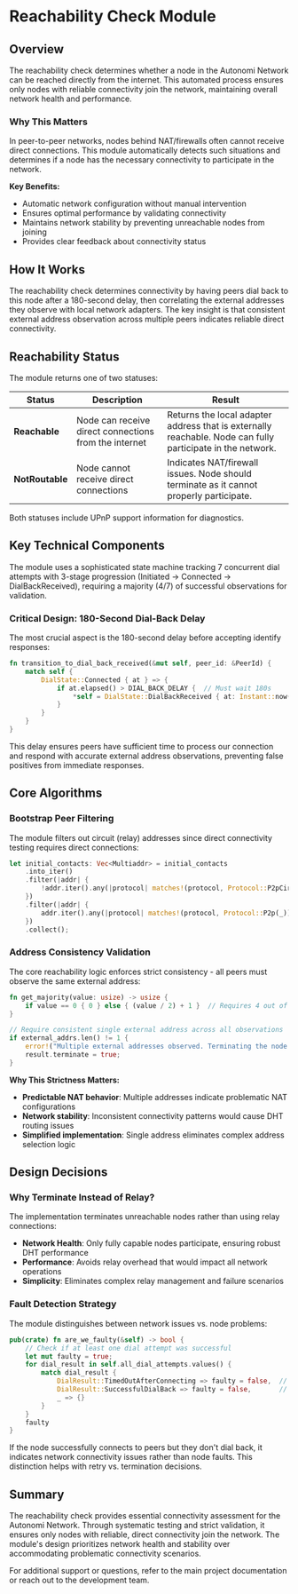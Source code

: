 # Reachability Check Module

## Overview

The reachability check determines whether a node in the Autonomi Network can be reached directly from the internet. This automated process ensures only nodes with reliable connectivity join the network, maintaining overall network health and performance.

### Why This Matters

In peer-to-peer networks, nodes behind NAT/firewalls often cannot receive direct connections. This module automatically detects such situations and determines if a node has the necessary connectivity to participate in the network.

**Key Benefits:**
- Automatic network configuration without manual intervention
- Ensures optimal performance by validating connectivity
- Maintains network stability by preventing unreachable nodes from joining
- Provides clear feedback about connectivity status

## How It Works

The reachability check determines connectivity by having peers dial back to this node after a 180-second delay, then correlating the external addresses they observe with local network adapters. The key insight is that consistent external address observation across multiple peers indicates reliable direct connectivity.

## Reachability Status

The module returns one of two statuses:

| Status | Description | Result |
|--------|-------------|---------|
| **Reachable** | Node can receive direct connections from the internet | Returns the local adapter address that is externally reachable. Node can fully participate in the network. |
| **NotRoutable** | Node cannot receive direct connections | Indicates NAT/firewall issues. Node should terminate as it cannot properly participate. |

Both statuses include UPnP support information for diagnostics.

## Key Technical Components

The module uses a sophisticated state machine tracking 7 concurrent dial attempts with 3-stage progression (Initiated → Connected → DialBackReceived), requiring a majority (4/7) of successful observations for validation.

### Critical Design: 180-Second Dial-Back Delay

The most crucial aspect is the 180-second delay before accepting identify responses:

```rust
fn transition_to_dial_back_received(&mut self, peer_id: &PeerId) {
    match self {
        DialState::Connected { at } => {
            if at.elapsed() > DIAL_BACK_DELAY {  // Must wait 180s
                *self = DialState::DialBackReceived { at: Instant::now() };
            }
        }
    }
}
```

This delay ensures peers have sufficient time to process our connection and respond with accurate external address observations, preventing false positives from immediate responses.

## Core Algorithms

### Bootstrap Peer Filtering

The module filters out circuit (relay) addresses since direct connectivity testing requires direct connections:

```rust
let initial_contacts: Vec<Multiaddr> = initial_contacts
    .into_iter()
    .filter(|addr| {
        !addr.iter().any(|protocol| matches!(protocol, Protocol::P2pCircuit))
    })
    .filter(|addr| {
        addr.iter().any(|protocol| matches!(protocol, Protocol::P2p(_)))
    })
    .collect();
```

### Address Consistency Validation

The core reachability logic enforces strict consistency - all peers must observe the same external address:

```rust
fn get_majority(value: usize) -> usize {
    if value == 0 { 0 } else { (value / 2) + 1 }  // Requires 4 out of 7
}

// Require consistent single external address across all observations
if external_addrs.len() != 1 {
    error!("Multiple external addresses observed. Terminating the node.");
    result.terminate = true;
}
```

**Why This Strictness Matters:**
- **Predictable NAT behavior**: Multiple addresses indicate problematic NAT configurations
- **Network stability**: Inconsistent connectivity patterns would cause DHT routing issues  
- **Simplified implementation**: Single address eliminates complex address selection logic

## Design Decisions

### Why Terminate Instead of Relay?

The implementation terminates unreachable nodes rather than using relay connections:

- **Network Health**: Only fully capable nodes participate, ensuring robust DHT performance
- **Performance**: Avoids relay overhead that would impact all network operations  
- **Simplicity**: Eliminates complex relay management and failure scenarios

### Fault Detection Strategy

The module distinguishes between network issues vs. node problems:

```rust
pub(crate) fn are_we_faulty(&self) -> bool {
    // Check if at least one dial attempt was successful
    let mut faulty = true;
    for dial_result in self.all_dial_attempts.values() {
        match dial_result {
            DialResult::TimedOutAfterConnecting => faulty = false,  // Connected but no dial-back
            DialResult::SuccessfulDialBack => faulty = false,       // Full success
            _ => {}
        }
    }
    faulty
}
```

If the node successfully connects to peers but they don't dial back, it indicates network connectivity issues rather than node faults. This distinction helps with retry vs. termination decisions.

## Summary

The reachability check provides essential connectivity assessment for the Autonomi Network. Through systematic testing and strict validation, it ensures only nodes with reliable, direct connectivity join the network. The module's design prioritizes network health and stability over accommodating problematic connectivity scenarios.

For additional support or questions, refer to the main project documentation or reach out to the development team.